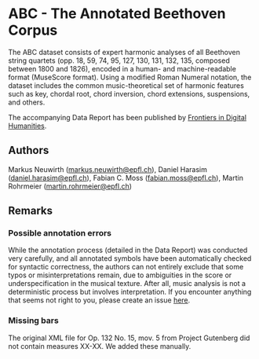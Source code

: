 # ABC - The Annotated Beethoven Corpus

The ABC dataset consists of expert harmonic analyses of all Beethoven string quartets (opp. 18, 59, 74, 95, 127, 130, 131, 132, 135, composed between 1800 and 1826), encoded in a human- and machine-readable format (MuseScore format). Using a modified Roman Numeral notation, the dataset includes the common music-theoretical set of harmonic features such as key, chordal root, chord inversion, chord extensions, suspensions, and others.

The accompanying Data Report has been published by [Frontiers in Digital Humanities](https://www.frontiersin.org/articles/10.3389/fdigh.2018.00016/full).

## Authors
Markus Neuwirth (markus.neuwirth@epfl.ch), Daniel Harasim (daniel.harasim@epfl.ch), Fabian C. Moss (fabian.moss@epfl.ch), Martin Rohrmeier (martin.rohrmeier@epfl.ch)

## Remarks

### Possible annotation errors

While the annotation process (detailed in the Data Report) was conducted very carefully, and all annotated symbols have been automatically checked for syntactic correctness, the authors can not entirely exclude that some typos or misinterpretations remain, due to ambiguities in the score or underspecification in the musical texture. After all, music analysis is not a deterministic process but involves interpretation. If you encounter anything that seems not right to you, please create an issue [here](https://github.com/DCMLab/ABC/issues).

### Missing bars

The original XML file for Op. 132 No. 15, mov. 5 from Project Gutenberg did not contain measures XX-XX. We added these manually.
